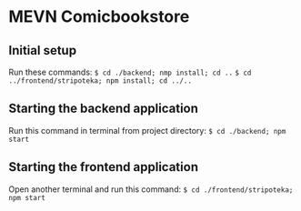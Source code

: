 # MEVN Comicbookstore

## Initial setup
Run these commands:
`$ cd ./backend; nmp install; cd ..`
`$ cd ../frontend/stripoteka; npm install; cd ../..`
## Starting the backend application
Run this command in terminal from project directory: 
`$ cd ./backend; npm start`

## Starting the frontend application
Open another terminal and run this command:
`$ cd ./frontend/stripoteka; npm start`
